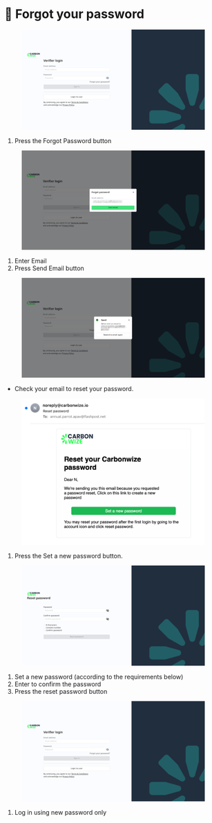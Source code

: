 # 🔐 Forgot your password

<figure><img src="../.gitbook/assets/image (12).png" alt=""><figcaption></figcaption></figure>

1. Press the Forgot Password button

<figure><img src="../.gitbook/assets/image (1) (1).png" alt=""><figcaption></figcaption></figure>

1. Enter Email
2. Press Send Email button

<figure><img src="../.gitbook/assets/image (2) (1).png" alt=""><figcaption></figcaption></figure>

* Check your email to reset your password.

<figure><img src="../.gitbook/assets/image (3) (1).png" alt=""><figcaption></figcaption></figure>

1. Press the Set a new password button.

<figure><img src="../.gitbook/assets/image (4) (1).png" alt=""><figcaption></figcaption></figure>

1. Set a new password (according to the requirements below)
2. Enter to confirm the password
3. Press the reset password button

<figure><img src="../.gitbook/assets/image (5) (1).png" alt=""><figcaption></figcaption></figure>

1. Log in using new password only
